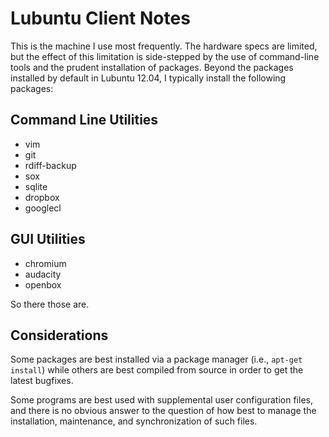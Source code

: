 # Lubuntu Client Notes

This is the machine I use most frequently. The hardware specs are limited, but the effect of this limitation is side-stepped by the use of command-line tools and the prudent installation of packages. Beyond the packages installed by default in Lubuntu 12.04, I typically install the following packages:

## Command Line Utilities

- vim
- git
- rdiff-backup
- sox
- sqlite
- dropbox
- googlecl

## GUI Utilities

- chromium
- audacity
- openbox

So there those are.

## Considerations

Some packages are best installed via a package manager (i.e., `apt-get install`) while others are best compiled from source in order to get the latest bugfixes.

Some programs are best used with supplemental user configuration files, and there is no obvious answer to the question of how best to manage the installation, maintenance, and synchronization of such files.

